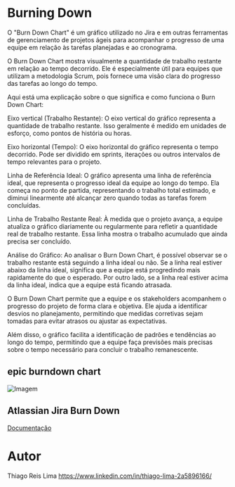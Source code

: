 # Burning Down
  O "Burn Down Chart" é um gráfico utilizado no Jira e em outras ferramentas de gerenciamento de projetos ágeis para acompanhar o progresso de uma equipe em relação às tarefas planejadas e ao cronograma.

O Burn Down Chart mostra visualmente a quantidade de trabalho restante em relação ao tempo decorrido. Ele é especialmente útil para equipes que utilizam a metodologia Scrum, pois fornece uma visão clara do progresso das tarefas ao longo do tempo.

Aqui está uma explicação sobre o que significa e como funciona o Burn Down Chart:

Eixo vertical (Trabalho Restante): O eixo vertical do gráfico representa a quantidade de trabalho restante. Isso geralmente é medido em unidades de esforço, como pontos de história ou horas.

Eixo horizontal (Tempo): O eixo horizontal do gráfico representa o tempo decorrido. Pode ser dividido em sprints, iterações ou outros intervalos de tempo relevantes para o projeto.

Linha de Referência Ideal: O gráfico apresenta uma linha de referência ideal, que representa o progresso ideal da equipe ao longo do tempo. Ela começa no ponto de partida, representando o trabalho total estimado, e diminui linearmente até alcançar zero quando todas as tarefas forem concluídas.

Linha de Trabalho Restante Real: À medida que o projeto avança, a equipe atualiza o gráfico diariamente ou regularmente para refletir a quantidade real de trabalho restante. Essa linha mostra o trabalho acumulado que ainda precisa ser concluído.

Análise do Gráfico: Ao analisar o Burn Down Chart, é possível observar se o trabalho restante está seguindo a linha ideal ou não. Se a linha real estiver abaixo da linha ideal, significa que a equipe está progredindo mais rapidamente do que o esperado. Por outro lado, se a linha real estiver acima da linha ideal, indica que a equipe está ficando atrasada.

O Burn Down Chart permite que a equipe e os stakeholders acompanhem o progresso do projeto de forma clara e objetiva. Ele ajuda a identificar desvios no planejamento, permitindo que medidas corretivas sejam tomadas para evitar atrasos ou ajustar as expectativas.

Além disso, o gráfico facilita a identificação de padrões e tendências ao longo do tempo, permitindo que a equipe faça previsões mais precisas sobre o tempo necessário para concluir o trabalho remanescente.

## epic burndown chart
![Imagem](https://wac-cdn.atlassian.com/dam/jcr:db05ffce-1fc…e14f9c72/burndown-tutorial_03.png?cdnVersion=1090)

## Atlassian Jira Burn Down
[Documentação](https://www.atlassian.com/agile/tutorials/burndown-charts#:~:text=What%20is%20a%20burndown%20chart,work%20in%20the%20time%20available.)

# Autor
Thiago Reis Lima
https://www.linkedin.com/in/thiago-lima-2a5896166/
